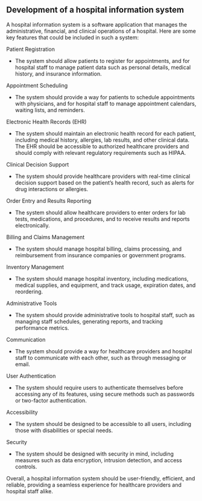 ## Development of a hospital information system
A hospital information system is a software application that manages the administrative, financial, and clinical operations of a hospital. Here are some key features that could be included in such a system:

Patient Registration
- The system should allow patients to register for appointments, and for hospital staff to manage patient data such as personal details, medical history, and insurance information.

Appointment Scheduling
- The system should provide a way for patients to schedule appointments with physicians, and for hospital staff to manage appointment calendars, waiting lists, and reminders.

Electronic Health Records (EHR)
- The system should maintain an electronic health record for each patient, including medical history, allergies, lab results, and other clinical data. The EHR should be accessible to authorized healthcare providers and should comply with relevant regulatory requirements such as HIPAA.

Clinical Decision Support
- The system should provide healthcare providers with real-time clinical decision support based on the patient’s health record, such as alerts for drug interactions or allergies.

Order Entry and Results Reporting
- The system should allow healthcare providers to enter orders for lab tests, medications, and procedures, and to receive results and reports electronically.

Billing and Claims Management
- The system should manage hospital billing, claims processing, and reimbursement from insurance companies or government programs.

Inventory Management
- The system should manage hospital inventory, including medications, medical supplies, and equipment, and track usage, expiration dates, and reordering.

Administrative Tools
- The system should provide administrative tools to hospital staff, such as managing staff schedules, generating reports, and tracking performance metrics.

Communication
- The system should provide a way for healthcare providers and hospital staff to communicate with each other, such as through messaging or email.

User Authentication
- The system should require users to authenticate themselves before accessing any of its features, using secure methods such as passwords or two-factor authentication.

Accessibility
- The system should be designed to be accessible to all users, including those with disabilities or special needs.

Security
- The system should be designed with security in mind, including measures such as data encryption, intrusion detection, and access controls.

Overall, a hospital information system should be user-friendly, efficient, and reliable, providing a seamless experience for healthcare providers and hospital staff alike.
